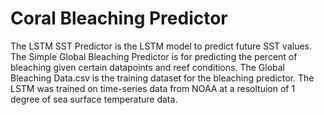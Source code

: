 # Coral Bleaching Predictor

The LSTM SST Predictor is the LSTM model to predict future SST values. The Simple Global Bleaching Predictor is for predicting the percent of bleaching given certain datapoints and reef conditions. The Global Bleaching Data.csv is the training dataset for the bleaching predictor. The LSTM was trained on time-series data from NOAA at a resoltuion of 1 degree of sea surface temperature data.
